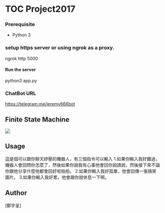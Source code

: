 # TOC Project2017


### Prerequisite
* Python 3

### setup https server or using ngrok as a proxy.
ngrok http 5000
#### Run the server
python3 app.py
### ChatBot URL
https://telegram.me/jeremy666bot

## Finite State Machine
![](https://i.imgur.com/C8LuuQz.png)


## Usage
這是個可以跟你聊天紓壓的機器人，有三個指令可以輸入
1.如果你輸入我好難過，機器人會回問你怎麼了，然後如果你說我有心事他會回你說請說，然後接下來不論你跟他分享什麼他都會回好啦拍拍。
2.如果你輸入我好孤單，他會回傳一張搞笑圖片。
3.如果你輸入我好累，他會跟你說休息一下啊。


## Author
[鄭宇呈]
